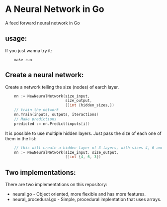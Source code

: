 # A Neural Network in Go

A feed forward neural network in Go


## usage:

If you just wanna try it:
```shell
    make run
```

## Create a neural network:

Create a network telling the size (nodes) of earch layer.
```go
    nn := NewNeuralNetwork(size_input,
                           size_output,
                           []int {hidden_sizes,})
    // train the network
    nn.Train(inputs, outputs, iteractions)
    // Make predictions
    predicted := nn.Predict(inputs[i])
```
It is possible to use multiple hidden layers. Just pass the size of each one of them in the list:
```go
    // this will create a hidden layer of 3 layers, with sizes 4, 6 and 3.
    nn := NewNeuralNetwork(size_input, size_output,
                           []int {4, 6, 3})
```
## Two implementations:

There are two implementations on this repository:
- neural.go - Object oriented, more flexible and has more features.
- neural_procedural.go - Simple, procedural implentation that uses arrays.



